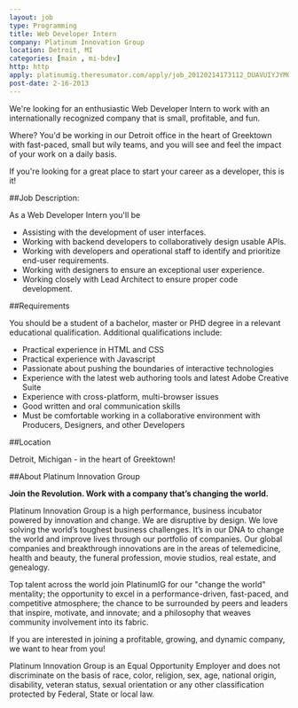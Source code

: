 ```yaml
---
layout: job
type: Programming
title: Web Developer Intern
company: Platinum Innovation Group
location: Detroit, MI
categories: [main , mi-bdev]
http: http
apply: platinumig.theresumator.com/apply/job_20120214173112_DUAVUIYJYMQZWEHW/Web-Developer-Intern.html?source=WorkCreative.net
post-date: 2-16-2013
---
```


We're looking for an enthusiastic Web Developer Intern to work with an internationally recognized company that is small, profitable, and fun.

Where? You'd be working in our Detroit office in the heart of Greektown with fast-paced, small but wily teams, and you will see and feel the impact of your work on a daily basis.

If you're looking for a great place to start your career as a developer, this is it!

##Job Description:

As a Web Developer Intern you'll be

* Assisting with the development of user interfaces.
* Working with backend developers to collaboratively design usable APIs.
* Working with developers and operational staff to identify and prioritize end-user requirements.
* Working with designers to ensure an exceptional user experience.
* Working closely with Lead Architect to ensure proper code development.

##Requirements

You should be a student of a bachelor, master or PHD degree in a relevant educational qualification.  Additional qualifications include:

* Practical experience in HTML and CSS
* Practical experience with Javascript
* Passionate about pushing the boundaries of interactive technologies
* Experience with the latest web authoring tools and latest Adobe Creative Suite
* Experience with cross-platform, multi-browser issues
* Good written and oral communication skills
* Must be comfortable working in a collaborative environment with Producers, Designers, and other Developers

##Location

Detroit, Michigan - in the heart of Greektown!

##About Platinum Innovation Group

**Join the Revolution. Work with a company that’s changing the world.**

Platinum Innovation Group is a high performance, business incubator powered by innovation and change. We are disruptive by design. We love solving the world’s toughest business challenges. It’s in our DNA to change the world and improve lives through our portfolio of companies. Our global companies and breakthrough innovations are in the areas of telemedicine, health and beauty, the funeral profession, movie studios, real estate, and genealogy.

Top talent across the world join PlatinumIG for our "change the world" mentality; the opportunity to excel in a performance-driven, fast-paced, and competitive atmosphere; the chance to be surrounded by peers and leaders that inspire, motivate, and innovate; and a philosophy that weaves community involvement into its fabric.

If you are interested in joining a profitable, growing, and dynamic company, we want to hear from you!

Platinum Innovation Group is an Equal Opportunity Employer and does not discriminate on the basis of race, color, religion, sex, age, national origin, disability, veteran status, sexual orientation or any other classification protected by Federal, State or local law.
